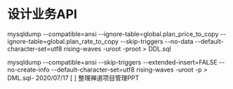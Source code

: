 # 设计业务API

mysqldump --compatible=ansi --ignore-table=global.plan_price_to_copy --ignore-table=global.plan_rate_to_copy --skip-triggers --no-data --default-character-set=utf8 rising-waves -uroot -proot > DDL.sql





mysqldump  --compatible=ansi --skip-triggers --extended-insert=FALSE --no-create-info --default-character-set=utf8   rising-waves  -uroot  -p   > DML.sql- 2020/07/17 [ ] 整理禅道项目管理PPT

